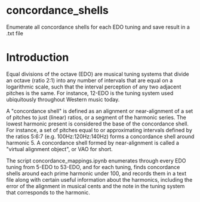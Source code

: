 # concordance_shells
Enumerate all concordance shells for each EDO tuning and save result in a .txt file

# Introduction

Equal divisions of the octave (EDO) are musical tuning systems that divide an octave (ratio 2:1) into any number of intervals that are equal on a logarithmic scale, such that the interval perception of any two adjacent pitches is the same. For instance, 12-EDO is the tuning system used ubiquitously throughout Western music today.

A "concordance shell" is defined as an alignment or near-alignment of a set of pitches to just (linear) ratios, or a segment of the harmonic series. The lowest harmonic present is considered the base of the concordance shell. For instance, a set of pitches equal to or approximating intervals defined by the ratios 5:6:7 (e.g. 100Hz:120Hz:140Hz) forms a concordance shell around harmonic 5. A concordance shell formed by near-alignment is called a "virtual alignment object", or VAO for short.

The script concordance_mappings.ipynb enumerates through every EDO tuning from 5-EDO to 53-EDO, and for each tuning, finds concordance shells around each prime harmonic under 100, and records them in a text file along with certain useful information about the harmonics, including the error of the alignment in musical cents and the note in the tuning system that corresponds to the harmonic.
